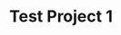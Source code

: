 ---
title: Test Project 1
image: '/images/projects/01.jpg'
isProject: true
order: 1
layout: project
---